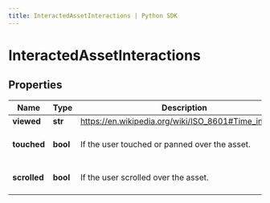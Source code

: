 ```yaml
---
title: InteractedAssetInteractions | Python SDK
---
```


# InteractedAssetInteractions


## Properties

Name | Type | Description | Notes
------------ | ------------- | ------------- | -------------
**viewed** | **str** | https://en.wikipedia.org/wiki/ISO_8601#Time_intervals | 
**touched** | **bool** | If the user touched or panned over the asset. | [optional] [default to False]
**scrolled** | **bool** | If the user scrolled over the asset. | [optional] [default to False]


